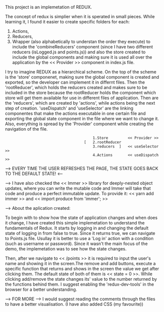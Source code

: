 This project is an implemetation of REDUX. 

The concept of redux is simplier when it is sperated in small pieces. While learning it, I found it easier to create specific folders for each:
1. Actions, 
2. Reducers, 
3. Wrapper (also alphabetically to understan the order they execute) to include the 'combineReducers' component (since I have two different reducers (isLogged.js and points.js)) and also the store created to include the global components and making sure it is used all over the application by the << Provider >> component in index.js file. 

I try to imagine REDUX as a hierarchical scheme. On the top of the scheme is the 'store' componenet, making sure the global component is created and exported, so the developer can implement it in differnt files. Then the 'rootReducer', which holds the reducers created and makes sure to be included in the store because the rootReducer holds the component which store will get them available for use in different files of application. Then are the 'reducers', which are created by 'actions', while actions being the next step of creation. 'useDispatch' and 'useSelector' are the linking componentes that make the actions executable in one certain file and exporting the global state component in the file where we want to change it. Also, everything is spread by the 'Provider' component while creating the navigation of the file. 

                                            1.Store         << Provider >>
                                        [   2.rootReducer
                                            3.reducers  ]   << useSelector >>
                                            4.Actions       << useDispatch >>

--> EVERY TIME THE USER REFRESHES THE PAGE, THE STATE GOES BACK TO THE DEFAULT STATE! <--

--> I have also checked the << Immer >> library for deeply-nested object updates, where you can write the mutable code and Immer will take that code and produce a perfect immutable update. 
To provide it:
<< yarn add immer >>  and << import produce from 'immer'; >>

--> About the aplication created:

To begin with to show how the state of application changes and when does it change, I have created this simple implemetation to understand the fundamentals of Redux. It starts by logging in and changing the default state of logging in from false to true. Since it returns true, we can navigate to Points.js file.
Usullay it is better to use a 'Log in' action with a condition (such as username or password). Since it wasn't the main focus of the demo, the implemetation was to see how the state changes. 

Then, after we navigate to << /points >> it is required to input the user's name and showing it in the screen.The remove and add buttons, execute a specific function that returns and shows in the screen the value we get after clicking them. The default state of both of them is << state = 0 >>. While clicking add/remove the state changes its' value to the number returned by the functions behind them. I suggest enabling the 'redux-dev-tools' in the browser for a better understanding. 

--> FOR MORE --> I would suggest reading the comments through the files to have a better visualisation. (I have also added CSS (my favourite))
